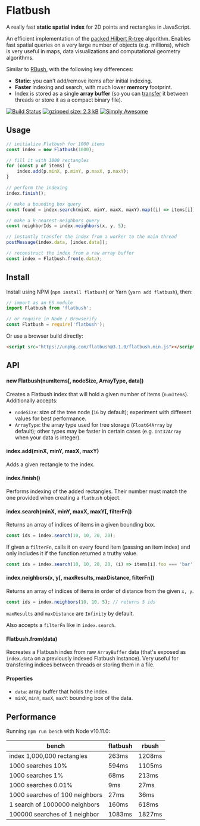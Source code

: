# Flatbush

A really fast **static spatial index** for 2D points and rectangles in JavaScript.

An efficient implementation of the [packed Hilbert R-tree](https://en.wikipedia.org/wiki/Hilbert_R-tree#Packed_Hilbert_R-trees) algorithm. Enables fast spatial queries on a very large number of objects (e.g. millions), which is very useful in maps, data visualizations and computational geometry algorithms.

Similar to [RBush](https://github.com/mourner/rbush), with the following key differences:

- **Static**: you can't add/remove items after initial indexing.
- **Faster** indexing and search, with much lower **memory** footprint.
- Index is stored as a single **array buffer** (so you can [transfer](https://developer.mozilla.org/en-US/docs/Web/API/Transferable) it between threads or store it as a compact binary file).

[![Build Status](https://travis-ci.org/mourner/flatbush.svg?branch=master)](https://travis-ci.org/mourner/flatbush)
[![gzipped size: 2.3 kB](https://img.shields.io/badge/gzipped%20size-2.3%20kB-brightgreen.svg)](https://unpkg.com/flatbush)
[![Simply Awesome](https://img.shields.io/badge/simply-awesome-brightgreen.svg)](https://github.com/mourner/projects)

## Usage

```js
// initialize Flatbush for 1000 items
const index = new Flatbush(1000);

// fill it with 1000 rectangles
for (const p of items) {
    index.add(p.minX, p.minY, p.maxX, p.maxY);
}

// perform the indexing
index.finish();

// make a bounding box query
const found = index.search(minX, minY, maxX, maxY).map((i) => items[i]);

// make a k-nearest-neighbors query
const neighborIds = index.neighbors(x, y, 5);

// instantly transfer the index from a worker to the main thread
postMessage(index.data, [index.data]);

// reconstruct the index from a raw array buffer
const index = Flatbush.from(e.data);

```

## Install

Install using NPM (`npm install flatbush`) or Yarn (`yarn add flatbush`), then:

```js
// import as an ES module
import Flatbush from 'flatbush';

// or require in Node / Browserify
const Flatbush = require('flatbush');
```

Or use a browser build directly:

```html
<script src="https://unpkg.com/flatbush@3.1.0/flatbush.min.js"></script>
```

## API

#### new Flatbush(numItems[, nodeSize, ArrayType, data])

Creates a Flatbush index that will hold a given number of items (`numItems`). Additionally accepts:

- `nodeSize`: size of the tree node (`16` by default); experiment with different values for best performance.
- `ArrayType`: the array type used for tree storage (`Float64Array` by default);
other types may be faster in certain cases (e.g. `Int32Array` when your data is integer).

#### index.add(minX, minY, maxX, maxY)

Adds a given rectangle to the index.

#### index.finish()

Performs indexing of the added rectangles.
Their number must match the one provided when creating a `flatbush` object.

#### index.search(minX, minY, maxX, maxY[, filterFn])

Returns an array of indices of items in a given bounding box.

```js
const ids = index.search(10, 10, 20, 20);
```

If given a `filterFn`, calls it on every found item (passing an item index)
and only includes it if the function returned a truthy value.

```js
const ids = index.search(10, 10, 20, 20, (i) => items[i].foo === 'bar');
```

#### index.neighbors(x, y[, maxResults, maxDistance, filterFn])

Returns an array of indices of items in order of distance from the given `x, y`.

```js
const ids = index.neighbors(10, 10, 5); // returns 5 ids
```

`maxResults` and `maxDistance` are `Infinity` by default.

Also accepts a `filterFn` like in `index.search`.

#### Flatbush.from(data)

Recreates a Flatbush index from raw `ArrayBuffer` data
(that's exposed as `index.data` on a previously indexed Flatbush instance).
Very useful for transfering indices between threads or storing them in a file.

#### Properties

- `data`: array buffer that holds the index.
- `minX`, `minY`, `maxX`, `maxY`: bounding box of the data.

## Performance

Running `npm run bench` with Node v10.11.0:

bench | flatbush | rbush
--- | --- | ---
index 1,000,000 rectangles | 263ms | 1208ms
1000 searches 10% | 594ms | 1105ms
1000 searches 1% | 68ms | 213ms
1000 searches 0.01% | 9ms | 27ms
1000 searches of 100 neighbors | 27ms | 36ms
1 search of 1000000 neighbors | 160ms | 618ms
100000 searches of 1 neighbor | 1083ms | 1827ms
